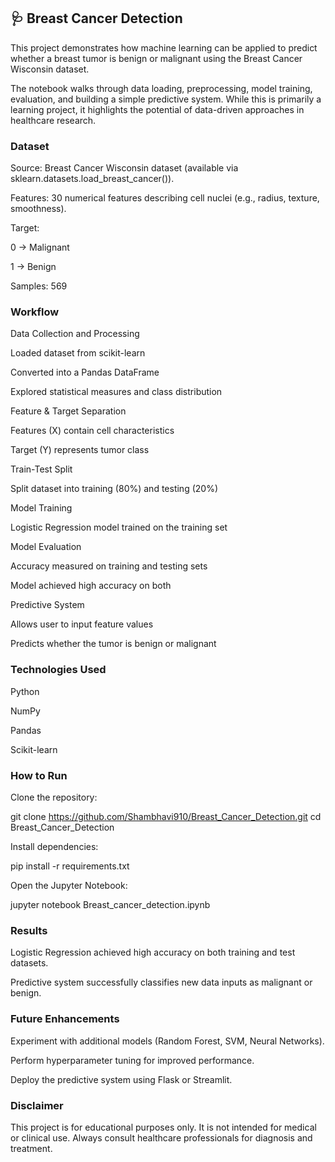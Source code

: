 ## 🩺 Breast Cancer Detection

This project demonstrates how machine learning can be applied to predict whether a breast tumor is benign or malignant using the Breast Cancer Wisconsin dataset.

The notebook walks through data loading, preprocessing, model training, evaluation, and building a simple predictive system. While this is primarily a learning project, it highlights the potential of data-driven approaches in healthcare research.

### Dataset

Source: Breast Cancer Wisconsin dataset (available via sklearn.datasets.load_breast_cancer()).

Features: 30 numerical features describing cell nuclei (e.g., radius, texture, smoothness).

Target:

0 → Malignant

1 → Benign

Samples: 569

### Workflow

Data Collection and Processing

Loaded dataset from scikit-learn

Converted into a Pandas DataFrame

Explored statistical measures and class distribution

Feature & Target Separation

Features (X) contain cell characteristics

Target (Y) represents tumor class

Train-Test Split

Split dataset into training (80%) and testing (20%)

Model Training

Logistic Regression model trained on the training set

Model Evaluation

Accuracy measured on training and testing sets

Model achieved high accuracy on both

Predictive System

Allows user to input feature values

Predicts whether the tumor is benign or malignant

### Technologies Used

Python 

NumPy

Pandas

Scikit-learn

### How to Run

Clone the repository:

git clone https://github.com/Shambhavi910/Breast_Cancer_Detection.git
cd Breast_Cancer_Detection


Install dependencies:

pip install -r requirements.txt


Open the Jupyter Notebook:

jupyter notebook Breast_cancer_detection.ipynb

### Results

Logistic Regression achieved high accuracy on both training and test datasets.

Predictive system successfully classifies new data inputs as malignant or benign.

### Future Enhancements

Experiment with additional models (Random Forest, SVM, Neural Networks).

Perform hyperparameter tuning for improved performance.

Deploy the predictive system using Flask or Streamlit.

### Disclaimer

This project is for educational purposes only.
It is not intended for medical or clinical use. Always consult healthcare professionals for diagnosis and treatment.
